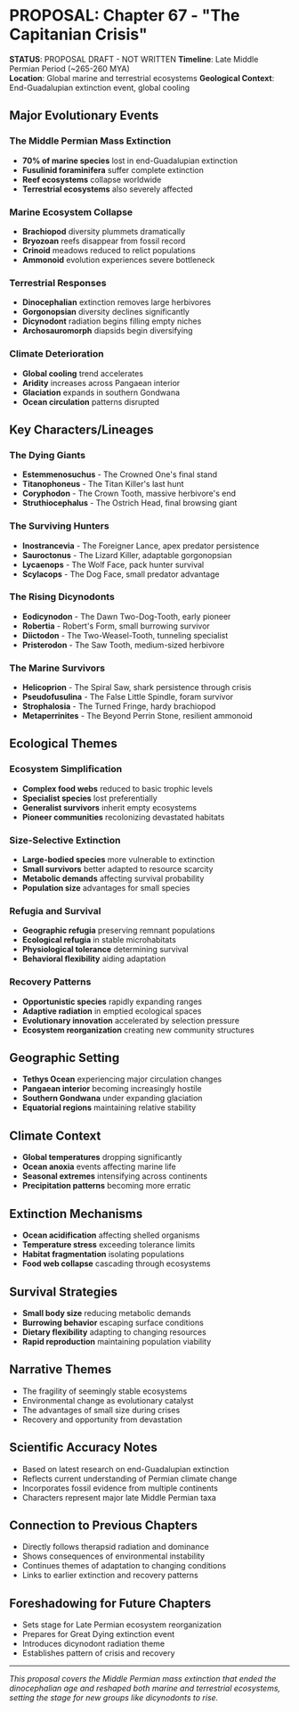 # PROPOSAL: Chapter 67 - "The Capitanian Crisis"

**STATUS**: PROPOSAL DRAFT - NOT WRITTEN
**Timeline**: Late Middle Permian Period (~265-260 MYA)  
**Location**: Global marine and terrestrial ecosystems
**Geological Context**: End-Guadalupian extinction event, global cooling

## Major Evolutionary Events

### The Middle Permian Mass Extinction
- **70% of marine species** lost in end-Guadalupian extinction
- **Fusulinid foraminifera** suffer complete extinction
- **Reef ecosystems** collapse worldwide
- **Terrestrial ecosystems** also severely affected

### Marine Ecosystem Collapse
- **Brachiopod** diversity plummets dramatically
- **Bryozoan** reefs disappear from fossil record
- **Crinoid** meadows reduced to relict populations
- **Ammonoid** evolution experiences severe bottleneck

### Terrestrial Responses
- **Dinocephalian** extinction removes large herbivores
- **Gorgonopsian** diversity declines significantly
- **Dicynodont** radiation begins filling empty niches
- **Archosauromorph** diapsids begin diversifying

### Climate Deterioration
- **Global cooling** trend accelerates
- **Aridity** increases across Pangaean interior
- **Glaciation** expands in southern Gondwana
- **Ocean circulation** patterns disrupted

## Key Characters/Lineages

### The Dying Giants
- **Estemmenosuchus** - The Crowned One's final stand
- **Titanophoneus** - The Titan Killer's last hunt
- **Coryphodon** - The Crown Tooth, massive herbivore's end
- **Struthiocephalus** - The Ostrich Head, final browsing giant

### The Surviving Hunters  
- **Inostrancevia** - The Foreigner Lance, apex predator persistence
- **Sauroctonus** - The Lizard Killer, adaptable gorgonopsian
- **Lycaenops** - The Wolf Face, pack hunter survival
- **Scylacops** - The Dog Face, small predator advantage

### The Rising Dicynodonts
- **Eodicynodon** - The Dawn Two-Dog-Tooth, early pioneer
- **Robertia** - Robert's Form, small burrowing survivor
- **Diictodon** - The Two-Weasel-Tooth, tunneling specialist
- **Pristerodon** - The Saw Tooth, medium-sized herbivore

### The Marine Survivors
- **Helicoprion** - The Spiral Saw, shark persistence through crisis
- **Pseudofusulina** - The False Little Spindle, foram survivor
- **Strophalosia** - The Turned Fringe, hardy brachiopod
- **Metaperrinites** - The Beyond Perrin Stone, resilient ammonoid

## Ecological Themes

### Ecosystem Simplification
- **Complex food webs** reduced to basic trophic levels
- **Specialist species** lost preferentially
- **Generalist survivors** inherit empty ecosystems
- **Pioneer communities** recolonizing devastated habitats

### Size-Selective Extinction
- **Large-bodied species** more vulnerable to extinction
- **Small survivors** better adapted to resource scarcity
- **Metabolic demands** affecting survival probability
- **Population size** advantages for small species

### Refugia and Survival
- **Geographic refugia** preserving remnant populations
- **Ecological refugia** in stable microhabitats
- **Physiological tolerance** determining survival
- **Behavioral flexibility** aiding adaptation

### Recovery Patterns
- **Opportunistic species** rapidly expanding ranges
- **Adaptive radiation** in emptied ecological spaces
- **Evolutionary innovation** accelerated by selection pressure
- **Ecosystem reorganization** creating new community structures

## Geographic Setting
- **Tethys Ocean** experiencing major circulation changes
- **Pangaean interior** becoming increasingly hostile
- **Southern Gondwana** under expanding glaciation
- **Equatorial regions** maintaining relative stability

## Climate Context
- **Global temperatures** dropping significantly
- **Ocean anoxia** events affecting marine life
- **Seasonal extremes** intensifying across continents
- **Precipitation patterns** becoming more erratic

## Extinction Mechanisms
- **Ocean acidification** affecting shelled organisms
- **Temperature stress** exceeding tolerance limits
- **Habitat fragmentation** isolating populations
- **Food web collapse** cascading through ecosystems

## Survival Strategies
- **Small body size** reducing metabolic demands
- **Burrowing behavior** escaping surface conditions
- **Dietary flexibility** adapting to changing resources
- **Rapid reproduction** maintaining population viability

## Narrative Themes
- The fragility of seemingly stable ecosystems
- Environmental change as evolutionary catalyst
- The advantages of small size during crises
- Recovery and opportunity from devastation

## Scientific Accuracy Notes
- Based on latest research on end-Guadalupian extinction
- Reflects current understanding of Permian climate change
- Incorporates fossil evidence from multiple continents
- Characters represent major late Middle Permian taxa

## Connection to Previous Chapters
- Directly follows therapsid radiation and dominance
- Shows consequences of environmental instability
- Continues themes of adaptation to changing conditions
- Links to earlier extinction and recovery patterns

## Foreshadowing for Future Chapters
- Sets stage for Late Permian ecosystem reorganization
- Prepares for Great Dying extinction event
- Introduces dicynodont radiation theme
- Establishes pattern of crisis and recovery

---
*This proposal covers the Middle Permian mass extinction that ended the dinocephalian age and reshaped both marine and terrestrial ecosystems, setting the stage for new groups like dicynodonts to rise.*